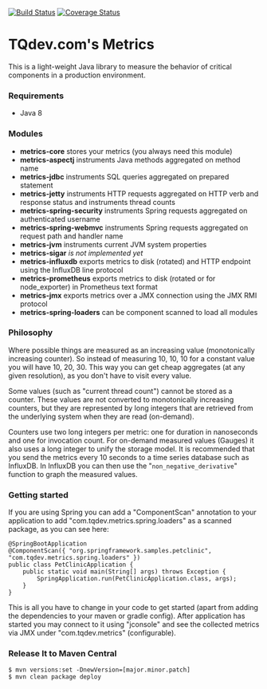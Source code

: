 [![Build Status](https://travis-ci.org/mevdschee/tqdev-metrics.svg?branch=master)](https://travis-ci.org/mevdschee/tqdev-metrics?branch=master)
[![Coverage Status](https://coveralls.io/repos/github/mevdschee/tqdev-metrics/badge.svg?branch=master)](https://coveralls.io/github/mevdschee/tqdev-metrics?branch=master)

# TQdev.com's Metrics

This is a light-weight Java library to measure the behavior of critical components in a production environment.

### Requirements

- Java 8

### Modules

- **metrics-core** stores your metrics (you always need this module)
- **metrics-aspectj** instruments Java methods aggregated on method name
- **metrics-jdbc** instruments SQL queries aggregated on prepared statement
- **metrics-jetty** instruments HTTP requests aggregated on HTTP verb and response status and instruments thread counts
- **metrics-spring-security** instruments Spring requests aggregated on authenticated username
- **metrics-spring-webmvc** instruments Spring requests aggregated on request path and handler name
- **metrics-jvm** instruments current JVM system properties
- **metrics-sigar** _is not implemented yet_
- **metrics-influxdb** exports metrics to disk (rotated) and HTTP endpoint using the InfluxDB line protocol
- **metrics-prometheus** exports metrics to disk (rotated or for node_exporter) in Prometheus text format
- **metrics-jmx** exports metrics over a JMX connection using the JMX RMI protocol
- **metrics-spring-loaders** can be component scanned to load all modules

### Philosophy

Where possible things are measured as an increasing value (monotonically increasing counter).
So instead of measuring 10, 10, 10 for a constant value you will have 10, 20, 30.
This way you can get cheap aggregates (at any given resolution), as you don't have to visit every value.

Some values (such as "current thread count") cannot be stored as a counter. These values are not
converted to monotonically increasing counters, but they are represented by long integers that are
retrieved from the underlying system when they are read (on-demand).

Counters use two long integers per metric: one for duration in nanoseconds and one for invocation count.
For on-demand measured values (Gauges) it also uses a long integer to unify the storage model. It is
recommended that you send the metrics every 10 seconds to a time series database such as InfluxDB.
In InfluxDB you can then use the "`non_negative_derivative`" function to graph the measured values.

### Getting started

If you are using Spring you can add a "ComponentScan" annotation to your application to add 
"com.tqdev.metrics.spring.loaders" as a scanned package, as you can see here:

    @SpringBootApplication
    @ComponentScan({ "org.springframework.samples.petclinic", "com.tqdev.metrics.spring.loaders" })
    public class PetClinicApplication {
        public static void main(String[] args) throws Exception {
    	    SpringApplication.run(PetClinicApplication.class, args);
        }
    }

This is all you have to change in your code to get started (apart from adding the dependencies to your
maven or gradle config). After application has started you may connect to it using "jconsole" and see
the collected metrics via JMX under "com.tqdev.metrics" (configurable).


### Release It to Maven Central

```
$ mvn versions:set -DnewVersion=[major.minor.patch]
$ mvn clean package deploy
```


